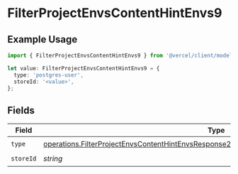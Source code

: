 # FilterProjectEnvsContentHintEnvs9

## Example Usage

```typescript
import { FilterProjectEnvsContentHintEnvs9 } from '@vercel/client/models/operations';

let value: FilterProjectEnvsContentHintEnvs9 = {
  type: 'postgres-user',
  storeId: '<value>',
};
```

## Fields

| Field     | Type                                                                                                                                                                                                       | Required           | Description |
| --------- | ---------------------------------------------------------------------------------------------------------------------------------------------------------------------------------------------------------- | ------------------ | ----------- |
| `type`    | [operations.FilterProjectEnvsContentHintEnvsResponse200ApplicationJSONResponseBody2Envs9Type](../../models/operations/filterprojectenvscontenthintenvsresponse200applicationjsonresponsebody2envs9type.md) | :heavy_check_mark: | N/A         |
| `storeId` | _string_                                                                                                                                                                                                   | :heavy_check_mark: | N/A         |
